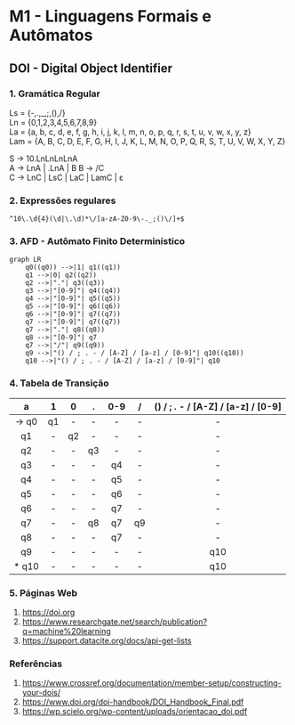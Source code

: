 # M1 - Linguagens Formais e Autômatos

## DOI - Digital Object Identifier

### 1. Gramática Regular
Ls = {-,.,_,;,(),/} <br>
Ln = {0,1,2,3,4,5,6,7,8,9} <br>
La = {a, b, c, d, e, f, g, h, i, j, k, l, m, n, o, p, q, r, s, t, u, v, w, x, y, z} <br>
Lam = {A, B, C, D, E, F, G, H, I, J, K, L, M, N, O, P, Q, R, S, T, U, V, W, X, Y, Z} <br>

S -> 10.LnLnLnLnA<br>
A -> LnA | .LnA | B
B -> /C <br>
C -> LnC | LsC | LaC | LamC | ε <br>

### 2. Expressões regulares
```^10\.\d{4}(\d|\.\d)*\/[a-zA-Z0-9\-._;()\/]+$```

### 3. AFD - Autômato Finito Determinístico
```mermaid
graph LR
    q0((q0)) -->|1| q1((q1))
    q1 -->|0| q2((q2))
    q2 -->|"."| q3((q3))
    q3 -->|"[0-9]"| q4((q4))
    q4 -->|"[0-9]"| q5((q5))
    q5 -->|"[0-9]"| q6((q6))
    q6 -->|"[0-9]"| q7((q7))
    q7 -->|"[0-9]"| q7((q7))
    q7 -->|"."| q8((q8))
    q8 -->|"[0-9]"| q7 
    q7 -->|"/"| q9((q9))
    q9 -->|"() / ; . - / [A-Z] / [a-z] / [0-9]"| q10((q10))
    q10 -->|"() / ; . - / [A-Z] / [a-z] / [0-9]"| q10

```

### 4. Tabela de Transição
|     a     |  1 |  0 |  . | 0-9 |  / | () / ; . - / [A-Z] / [a-z] / [0-9] |
|:---------:|:--:|:--:|:--:|:---:|:--:|:----------------------------------:|
| &rarr; q0 | q1 |  - |  - |  -  |  - |                  -                 |
|     q1    |  - | q2 |  - |  -  |  - |                  -                 |
|     q2    |  - |  - | q3 |  -  |  - |                  -                 |
|     q3    |  - |  - |  - |  q4 |  - |                  -                 |
|     q4    |  - |  - |  - |  q5 |  - |                  -                 |
|     q5    |  - |  - |  - |  q6 |  - |                  -                 |
|     q6    |  - |  - |  - |  q7 |  - |                  -                 |
|     q7    |  - |  - | q8 |  q7 | q9 |                  -                 |
|     q8    |  - |  - |  - |  q7 |  - |                  -                 |
|     q9    |  - |  - |  - |  -  |  - |                 q10                |
|   * q10   |  - |  - |  - |  -  |  - |                 q10                |

### 5. Páginas Web  

1. https://doi.org
2. https://www.researchgate.net/search/publication?q=machine%20learning
3. https://support.datacite.org/docs/api-get-lists

### Referências
1. https://www.crossref.org/documentation/member-setup/constructing-your-dois/
2. https://www.doi.org/doi-handbook/DOI_Handbook_Final.pdf
3. https://wp.scielo.org/wp-content/uploads/orientacao_doi.pdf
